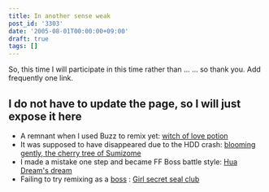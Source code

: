 ```yaml
---
title: In another sense weak
post_id: '3303'
date: '2005-08-01T00:00:00+09:00'
draft: true
tags: []
---
```


So, this time I will participate in this time rather than ... ... so thank you. Add frequently one link.

## I do not have to update the page, so I will just expose it here

*   A remnant when I used Buzz to remix yet: [witch of love potion](https://danmaq.com/filez/music/outtake/lp.mp3)
*   It was supposed to have disappeared due to the HDD crash: [blooming gently, the cherry tree of Sumizome](https://danmaq.com/filez/music/outtake/pcb.mp3)
*   I made a mistake one step and became FF Boss battle style: [Hua Dream's dream](https://danmaq.com/filez/music/outtake/k2.mp3)
*   Failing to try remixing as a [boss](https://danmaq.com/filez/music/outtake/c.mp3) : [Girl secret seal club](https://danmaq.com/filez/music/outtake/c.mp3)
